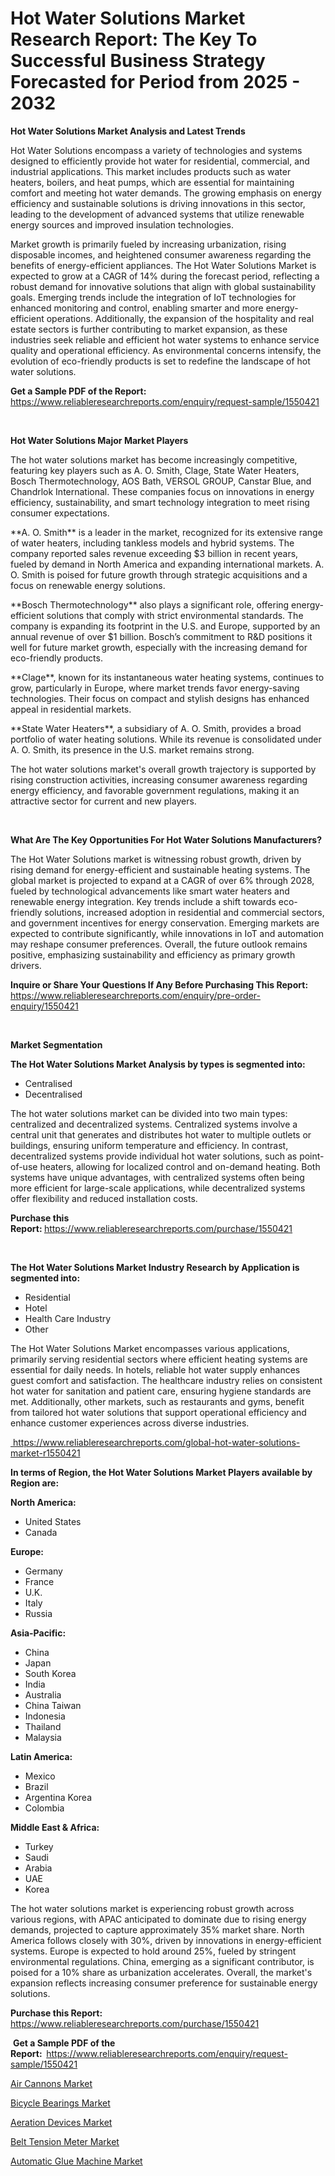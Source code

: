 <p><h1>Hot Water Solutions Market Research Report: The Key To Successful Business Strategy Forecasted for Period from 2025 - 2032</h1></p><p><strong>Hot Water Solutions Market Analysis and Latest Trends</strong></p>
<p><p>Hot Water Solutions encompass a variety of technologies and systems designed to efficiently provide hot water for residential, commercial, and industrial applications. This market includes products such as water heaters, boilers, and heat pumps, which are essential for maintaining comfort and meeting hot water demands. The growing emphasis on energy efficiency and sustainable solutions is driving innovations in this sector, leading to the development of advanced systems that utilize renewable energy sources and improved insulation technologies. </p><p>Market growth is primarily fueled by increasing urbanization, rising disposable incomes, and heightened consumer awareness regarding the benefits of energy-efficient appliances. The Hot Water Solutions Market is expected to grow at a CAGR of 14% during the forecast period, reflecting a robust demand for innovative solutions that align with global sustainability goals. Emerging trends include the integration of IoT technologies for enhanced monitoring and control, enabling smarter and more energy-efficient operations. Additionally, the expansion of the hospitality and real estate sectors is further contributing to market expansion, as these industries seek reliable and efficient hot water systems to enhance service quality and operational efficiency. As environmental concerns intensify, the evolution of eco-friendly products is set to redefine the landscape of hot water solutions.</p></p>
<p><strong>Get a Sample PDF of the Report:&nbsp;</strong> <a href="https://www.reliableresearchreports.com/enquiry/request-sample/1550421?utm_campaign=13&utm_medium=2&utm_source=Github&utm_content=ia&utm_term=08042025&utm_id=hot-water-solutions">https://www.reliableresearchreports.com/enquiry/request-sample/1550421</a></p>
<p>&nbsp;</p>
<p><strong>Hot Water Solutions Major Market Players</strong></p>
<p><p>The hot water solutions market has become increasingly competitive, featuring key players such as A. O. Smith, Clage, State Water Heaters, Bosch Thermotechnology, AOS Bath, VERSOL GROUP, Canstar Blue, and Chandrlok International. These companies focus on innovations in energy efficiency, sustainability, and smart technology integration to meet rising consumer expectations.</p><p>**A. O. Smith** is a leader in the market, recognized for its extensive range of water heaters, including tankless models and hybrid systems. The company reported sales revenue exceeding $3 billion in recent years, fueled by demand in North America and expanding international markets. A. O. Smith is poised for future growth through strategic acquisitions and a focus on renewable energy solutions.</p><p>**Bosch Thermotechnology** also plays a significant role, offering energy-efficient solutions that comply with strict environmental standards. The company is expanding its footprint in the U.S. and Europe, supported by an annual revenue of over $1 billion. Bosch’s commitment to R&D positions it well for future market growth, especially with the increasing demand for eco-friendly products.</p><p>**Clage**, known for its instantaneous water heating systems, continues to grow, particularly in Europe, where market trends favor energy-saving technologies. Their focus on compact and stylish designs has enhanced appeal in residential markets.</p><p>**State Water Heaters**, a subsidiary of A. O. Smith, provides a broad portfolio of water heating solutions. While its revenue is consolidated under A. O. Smith, its presence in the U.S. market remains strong.</p><p>The hot water solutions market's overall growth trajectory is supported by rising construction activities, increasing consumer awareness regarding energy efficiency, and favorable government regulations, making it an attractive sector for current and new players.</p></p>
<p>&nbsp;</p>
<p><strong>What Are The Key Opportunities For Hot Water Solutions Manufacturers?</strong></p>
<p><p>The Hot Water Solutions market is witnessing robust growth, driven by rising demand for energy-efficient and sustainable heating systems. The global market is projected to expand at a CAGR of over 6% through 2028, fueled by technological advancements like smart water heaters and renewable energy integration. Key trends include a shift towards eco-friendly solutions, increased adoption in residential and commercial sectors, and government incentives for energy conservation. Emerging markets are expected to contribute significantly, while innovations in IoT and automation may reshape consumer preferences. Overall, the future outlook remains positive, emphasizing sustainability and efficiency as primary growth drivers.</p></p>
<p><strong>Inquire or Share Your Questions If Any Before Purchasing This Report:</strong> <a href="https://www.reliableresearchreports.com/enquiry/pre-order-enquiry/1550421?utm_campaign=13&utm_medium=2&utm_source=Github&utm_content=ia&utm_term=08042025&utm_id=hot-water-solutions">https://www.reliableresearchreports.com/enquiry/pre-order-enquiry/1550421</a></p>
<p>&nbsp;</p>
<p><strong>Market Segmentation</strong></p>
<p><strong>The Hot Water Solutions Market Analysis by types is segmented into:</strong></p>
<p><ul><li>Centralised</li><li>Decentralised</li></ul></p>
<p><p>The hot water solutions market can be divided into two main types: centralized and decentralized systems. Centralized systems involve a central unit that generates and distributes hot water to multiple outlets or buildings, ensuring uniform temperature and efficiency. In contrast, decentralized systems provide individual hot water solutions, such as point-of-use heaters, allowing for localized control and on-demand heating. Both systems have unique advantages, with centralized systems often being more efficient for large-scale applications, while decentralized systems offer flexibility and reduced installation costs.</p></p>
<p><strong>Purchase this Report:&nbsp;</strong><a href="https://www.reliableresearchreports.com/purchase/1550421?utm_campaign=13&utm_medium=2&utm_source=Github&utm_content=ia&utm_term=08042025&utm_id=hot-water-solutions">https://www.reliableresearchreports.com/purchase/1550421</a></p>
<p>&nbsp;</p>
<p><strong>The Hot Water Solutions Market Industry Research by Application is segmented into:</strong></p>
<p><ul><li>Residential</li><li>Hotel</li><li>Health Care Industry</li><li>Other</li></ul></p>
<p><p>The Hot Water Solutions Market encompasses various applications, primarily serving residential sectors where efficient heating systems are essential for daily needs. In hotels, reliable hot water supply enhances guest comfort and satisfaction. The healthcare industry relies on consistent hot water for sanitation and patient care, ensuring hygiene standards are met. Additionally, other markets, such as restaurants and gyms, benefit from tailored hot water solutions that support operational efficiency and enhance customer experiences across diverse industries.</p></p>
<p><a href="https://www.reliableresearchreports.com/global-hot-water-solutions-market-r1550421?utm_campaign=13&utm_medium=2&utm_source=Github&utm_content=ia&utm_term=08042025&utm_id=hot-water-solutions">&nbsp;https://www.reliableresearchreports.com/global-hot-water-solutions-market-r1550421</a></p>
<p><strong>In terms of Region, the Hot Water Solutions Market Players available by Region are:</strong></p>
<p>
    <p> <strong> North America: </strong>
        <ul>
            <li>United States</li>
            <li>Canada</li>
        </ul>
        </p> 
    <p> <strong> Europe: </strong>
        <ul>
            <li>Germany</li>
            <li>France</li>
            <li>U.K.</li>
            <li>Italy</li>
            <li>Russia</li>
        </ul>
        </p> 
    <p> <strong> Asia-Pacific: </strong>
        <ul>
            <li>China</li>
            <li>Japan</li>
            <li>South Korea</li>
            <li>India</li>
            <li>Australia</li>
            <li>China Taiwan</li>
            <li>Indonesia</li>
            <li>Thailand</li>
            <li>Malaysia</li>
        </ul>
        </p> 
    <p> <strong> Latin America: </strong>
        <ul>
            <li>Mexico</li>
            <li>Brazil</li>
            <li>Argentina Korea</li>
            <li>Colombia</li>
        </ul>
        </p> 
    <p> <strong> Middle East & Africa: </strong>
        <ul>
            <li>Turkey</li>
            <li>Saudi</li>
            <li>Arabia</li>
            <li>UAE</li>
            <li>Korea</li>
        </ul>
    </p>
    </p>
<p><p>The hot water solutions market is experiencing robust growth across various regions, with APAC anticipated to dominate due to rising energy demands, projected to capture approximately 35% market share. North America follows closely with 30%, driven by innovations in energy-efficient systems. Europe is expected to hold around 25%, fueled by stringent environmental regulations. China, emerging as a significant contributor, is poised for a 10% share as urbanization accelerates. Overall, the market's expansion reflects increasing consumer preference for sustainable energy solutions.</p></p>
<p><strong>Purchase this Report: </strong><a href="https://www.reliableresearchreports.com/purchase/1550421?utm_campaign=13&utm_medium=2&utm_source=Github&utm_content=ia&utm_term=08042025&utm_id=hot-water-solutions">https://www.reliableresearchreports.com/purchase/1550421</a></p>
<p>&nbsp;<strong>Get a Sample PDF of the Report:&nbsp;&nbsp;</strong><a href="https://www.reliableresearchreports.com/enquiry/request-sample/1550421?utm_campaign=13&utm_medium=2&utm_source=Github&utm_content=ia&utm_term=08042025&utm_id=hot-water-solutions">https://www.reliableresearchreports.com/enquiry/request-sample/1550421</a></p>
<p><strong></strong></p>
<p><p><a href="https://github.com/donsonjupa/Market-Research-Report-List-1/blob/main/air-cannons-market.md?utm_campaign=13&utm_medium=2&utm_source=Github&utm_content=ia&utm_term=08042025&utm_id=hot-water-solutions">Air Cannons Market</a></p><p><a href="https://github.com/anesimazikpd/Market-Research-Report-List-1/blob/main/bicycle-bearings-market.md?utm_campaign=13&utm_medium=2&utm_source=Github&utm_content=ia&utm_term=08042025&utm_id=hot-water-solutions">Bicycle Bearings Market</a></p><p><a href="https://github.com/welidaeisya/Market-Research-Report-List-1/blob/main/aeration-devices-market.md?utm_campaign=13&utm_medium=2&utm_source=Github&utm_content=ia&utm_term=08042025&utm_id=hot-water-solutions">Aeration Devices Market</a></p><p><a href="https://github.com/tafuaraasswn/Market-Research-Report-List-1/blob/main/belt-tension-meter-market.md?utm_campaign=13&utm_medium=2&utm_source=Github&utm_content=ia&utm_term=08042025&utm_id=hot-water-solutions">Belt Tension Meter Market</a></p><p><a href="https://github.com/zhininzacher/Market-Research-Report-List-1/blob/main/automatic-glue-machine-market.md?utm_campaign=13&utm_medium=2&utm_source=Github&utm_content=ia&utm_term=08042025&utm_id=hot-water-solutions">Automatic Glue Machine Market</a></p></p>